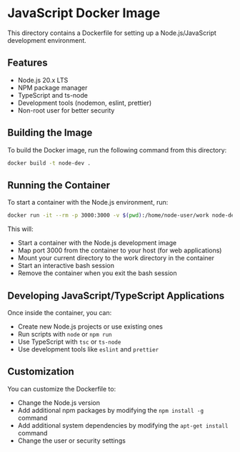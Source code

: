 # JavaScript Docker Image

This directory contains a Dockerfile for setting up a Node.js/JavaScript development environment.

## Features

- Node.js 20.x LTS
- NPM package manager
- TypeScript and ts-node
- Development tools (nodemon, eslint, prettier)
- Non-root user for better security

## Building the Image

To build the Docker image, run the following command from this directory:

```bash
docker build -t node-dev .
```

## Running the Container

To start a container with the Node.js environment, run:

```bash
docker run -it --rm -p 3000:3000 -v $(pwd):/home/node-user/work node-dev bash
```

This will:

- Start a container with the Node.js development image
- Map port 3000 from the container to your host (for web applications)
- Mount your current directory to the work directory in the container
- Start an interactive bash session
- Remove the container when you exit the bash session

## Developing JavaScript/TypeScript Applications

Once inside the container, you can:

- Create new Node.js projects or use existing ones
- Run scripts with `node` or `npm run`
- Use TypeScript with `tsc` or `ts-node`
- Use development tools like `eslint` and `prettier`

## Customization

You can customize the Dockerfile to:

- Change the Node.js version
- Add additional npm packages by modifying the `npm install -g` command
- Add additional system dependencies by modifying the `apt-get install` command
- Change the user or security settings
